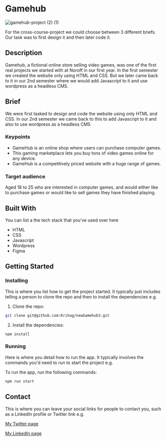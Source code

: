 # Gamehub

![gamehub-project (2) (1)](https://github.com/Krihag/newGamehub3/assets/125972171/1acd35fe-39b0-4540-9953-1645fe5ae465)

For the cross-course-project we could choose between 3 different briefs. Our task was to first design it and then later code it.

## Description

Gamehub, a fictional online store selling video games, was one of the first real projects we started with at Noroff in our first year. In the first semester we created the website only using HTML and CSS. But we later came back to it in our 2nd semester where we would add Javascript to it and use wordpress as a headless CMS.


## Brief 

We were first tasked to design and code the website using only HTML and CSS. In our 2nd semester we came back to this to add Javascript to it and also to use wordpress as a headless CMS

### Keypoints
- GameHub is an online shop where users can purchase computer games. 
- This gaming marketplace lets you buy tons of video games online for any device.
- GameHub is a competitively priced website with a huge range of games.

### Target audience
Aged 18 to 25 who are interested in computer games, and would either like to purchase games or would like to sell games they have finished playing.


## Built With

You can list a the tech stack that you've used over here

- HTML
- CSS
- Javascript
- Wordpress
- Figma

## Getting Started

### Installing

This is where you list how to get the project started. It typically just includes telling a person to clone the repo and then to install the dependencies e.g.

1. Clone the repo:

```bash
git clone git@github.com:Krihag/newGamehub3.git
```

2. Install the dependencies:

```
npm install
```

### Running

Here is where you detail how to run the app. It typically involves the commands you'd need to run to start the project e.g.

To run the app, run the following commands:

```bash
npm run start
```


## Contact

This is where you can leave your social links for people to contact you, such as a LinkedIn profile or Twitter link e.g.

[My Twitter page](www.twitter.com)

[My LinkedIn page](www.linkedin.com)


